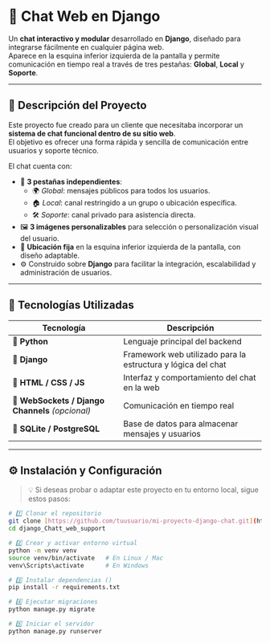 # 💬 Chat Web en Django

Un **chat interactivo y modular** desarrollado en **Django**, diseñado para integrarse fácilmente en cualquier página web.  
Aparece en la esquina inferior izquierda de la pantalla y permite comunicación en tiempo real a través de tres pestañas: **Global**, **Local** y **Soporte**.

---

## 🧠 Descripción del Proyecto

Este proyecto fue creado para un cliente que necesitaba incorporar un **sistema de chat funcional dentro de su sitio web**.  
El objetivo es ofrecer una forma rápida y sencilla de comunicación entre usuarios y soporte técnico.

El chat cuenta con:
- 💬 **3 pestañas independientes**:  
  - 🌍 *Global*: mensajes públicos para todos los usuarios.  
  - 🏠 *Local*: canal restringido a un grupo o ubicación específica.  
  - 🛠️ *Soporte*: canal privado para asistencia directa.  
- 🖼️ **3 imágenes personalizables** para selección o personalización visual del usuario.  
- 📍 **Ubicación fija** en la esquina inferior izquierda de la pantalla, con diseño adaptable.  
- ⚙️ Construido sobre **Django** para facilitar la integración, escalabilidad y administración de usuarios.

---

## 🚀 Tecnologías Utilizadas

| Tecnología | Descripción |
|-------------|--------------|
| 🐍 **Python** | Lenguaje principal del backend |
| 🎯 **Django** | Framework web utilizado para la estructura y lógica del chat |
| 🧱 **HTML / CSS / JS** | Interfaz y comportamiento del chat en la web |
| 🧩 **WebSockets / Django Channels** *(opcional)* | Comunicación en tiempo real |
| 🧰 **SQLite / PostgreSQL** | Base de datos para almacenar mensajes y usuarios |

---

## ⚙️ Instalación y Configuración

> 💡 Si deseas probar o adaptar este proyecto en tu entorno local, sigue estos pasos:

```bash
# 1️⃣ Clonar el repositorio
git clone [https://github.com/tuusuario/mi-proyecto-django-chat.git](https://github.com/awitadeuwu69/django_Chatt_web_support.git)
cd django_Chatt_web_support

# 2️⃣ Crear y activar entorno virtual
python -m venv venv
source venv/bin/activate   # En Linux / Mac
venv\Scripts\activate      # En Windows

# 3️⃣ Instalar dependencias ()
pip install -r requirements.txt

# 4️⃣ Ejecutar migraciones
python manage.py migrate

# 5️⃣ Iniciar el servidor
python manage.py runserver
